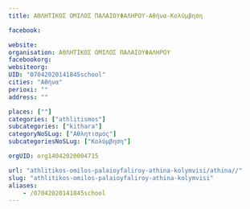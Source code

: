 ```yaml
---
title: ΑΘΛΗΤΙΚΟΣ ΟΜΙΛΟΣ ΠΑΛΑΙΟΥΦΑΛΗΡΟΥ-Αθήνα-Κολύμβηση

facebook:

website:
organisation: ΑΘΛΗΤΙΚΟΣ ΟΜΙΛΟΣ ΠΑΛΑΙΟΥΦΑΛΗΡΟΥ
facebookorg:
websiteorg:
UID: "07042020141845school"
cities: "Αθήνα"
perioxi: ""
address: ""

places: [""]
categories: ["athlitismos"]
subcategories: ["kithara"]
categoryNoSLug: ["Αθλητισμός"]
subcategoriesNoSLug: ["Κολύμβηση"]

orgUID: org14042020004715

url: "athlitikos-omilos-palaioyfaliroy-athina-kolymvisi/athina//"
slug: "athlitikos-omilos-palaioyfaliroy-athina-kolymvisi"
aliases:
    - /07042020141845school
---
```





